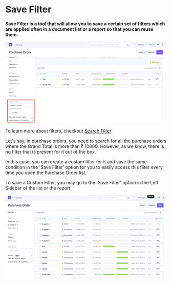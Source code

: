
# Save Filter


**Save Filter is a tool that will allow you to save a certain set of filters which are applied often in a document list or a report so that you can reuse them.**


![Save Filter](/files/using-save-filter-1.png)


To learn more about filters, checkout [Search Filter](/docs/en/using-erpnext/search-filter)


Let's say, in purchase orders, you need to search for all the purchase orders where the Grand Total is more than ₹ 10000. However, as we know, there is no filter that is present for it out of the box.


In this case, you can create a custom filter for it and save the same condition in the 'Save Filter' option for you to easily access this filter every time you open the Purchase Order list.


To save a Custom Filter, you may go to the 'Save Filter' option in the Left Sidebar of the list or the report.


![Save Filter](/files/using-save-filter-1.gif)


